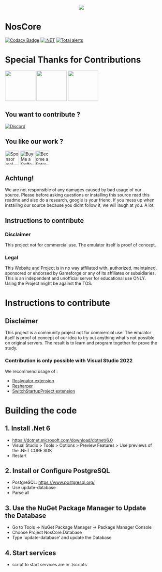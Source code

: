 <p align="center">
  <img src="https://cdn.discordapp.com/attachments/319565884454731795/426892646288457728/N2.png"/>
</p>

# NosCore #
[![Codacy Badge](https://app.codacy.com/project/badge/Grade/643fd3df0ce742ec9b2ac3dab95bdc44)](https://www.codacy.com/gh/NosCoreIO/NosCore/dashboard?utm_source=github.com&amp;utm_medium=referral&amp;utm_content=NosCoreIO/NosCore&amp;utm_campaign=Badge_Grade)
[![.NET](https://github.com/NosCoreIO/NosCore/actions/workflows/dotnet.yml/badge.svg?branch=master)](https://github.com/NosCoreIO/NosCore/actions/workflows/dotnet.yml)
[![Total alerts](https://img.shields.io/lgtm/alerts/g/NosCoreIO/NosCore.svg?logo=lgtm&logoWidth=18)](https://lgtm.com/projects/g/NosCoreIO/NosCore/alerts/)

# Special Thanks for Contributions #
<p align="left">
<a href="https://aws.amazon.com"><img height="100px" src="https://chiefit.me/wp-content/uploads/2019/06/Amazon-Web-Services_logo835x396.png"/></a>
<a href="https://www.navicat.com"><img height="100px" src="https://i.ibb.co/kx9WJgv/Navicat-Premium.png"/></a>
<a href="https://www.jetbrains.com"><img height="100px" src="https://upload.wikimedia.org/wikipedia/commons/thumb/1/1a/JetBrains_Logo_2016.svg/1200px-JetBrains_Logo_2016.svg.png"/></a>
</p>

## You want to contribute ? ##
[![Discord](https://i.gyazo.com/2115a3ecb258220f5b1a8ebd8c50eb8f.png)](https://discord.gg/Eu3ETSw)

## You like our work ? ##
<a href='https://github.com/sponsors/0Lucifer0' target='_blank'><img height='48' style='border:0px;height:46px;' src='https://i.gyazo.com/47b2ca2eb6e1ce38d02b04c410e1c82a.png' border='0' alt='Sponsor me!' /></a>
<a href='https://ko-fi.com/A3562BQV' target='_blank'><img height='46' style='border:0px;height:46px;' src='https://az743702.vo.msecnd.net/cdn/kofi3.png?v=0' border='0' alt='Buy Me a Coffee at ko-fi.com' /></a> 
<a href='https://www.patreon.com/bePatron?u=6503887' target='_blank'><img height='46' style='border:0px;height:46px;' src='https://c5.patreon.com/external/logo/become_a_patron_button@2x.png' border='0' alt='Become a Patron!' /></a>

## Achtung! ##
We are not responsible of any damages caused by bad usage of our source. Please before asking questions or installing this source read this readme and also do a research, google is your friend. If you mess up when installing our source because you didnt follow it, we will laugh at you. A lot.

## Instructions to contribute ##

### Disclaimer ###
This project not for commercial use. The emulator itself is proof of concept.

### Legal ###
This Website and Project is in no way affiliated with, authorized, maintained, sponsored or endorsed by Gameforge or any of its affiliates or subsidiaries. This is an independent and unofficial server for educational use ONLY. Using the Project might be against the TOS.
# Instructions to contribute #

## Disclaimer ##
This project is a community project not for commercial use. The emulator itself is proof of concept of our idea to try out anything what's not possible on original servers. The result is to learn and program together for prove the study. 

### Contribution is only possible with Visual Studio 2022 ###
We recommend usage of : 
* [Roslynator extension](https://github.com/JosefPihrt/Roslynator).
* [Resharper](https://www.jetbrains.com/resharper/)
* [SwitchStartupProject extension](https://marketplace.visualstudio.com/items?itemName=vs-publisher-141975.SwitchStartupProjectForVS2022)


# Building the code #

## 1. Install .Net 6 ##
- https://dotnet.microsoft.com/download/dotnet/6.0
- Visual Studio > Tools > Options > Preview Features > Use previews of the .NET CORE SDK
- Restart

## 2. Install or Configure PostgreSQL ##
- PostgreSQL: https://www.postgresql.org/
- Use update-database
- Parse all

## 3. Use the NuGet Package Manager to Update the Database ##
- Go to Tools -> NuGet Package Manager -> Package Manager Console
- Choose Project NosCore.Database
- Type 'update-database' and update the Database

## 4. Start services ##
- script to start services are in .\scripts 


